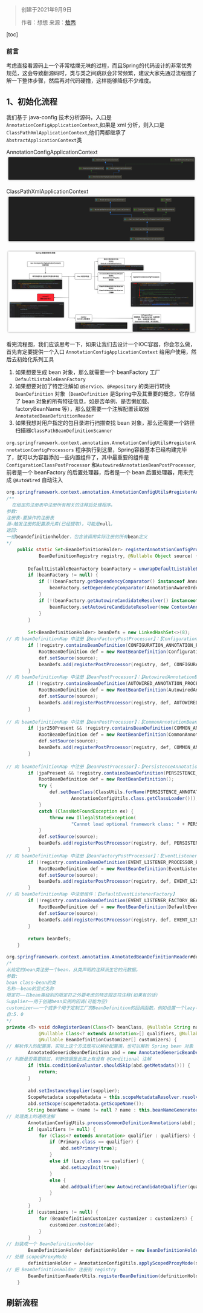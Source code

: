 > 创建于2021年9月9日
>
> 作者：想想
> 		来源：[敖丙](https://mp.weixin.qq.com/s?__biz=MzAwNDA2OTM1Ng==&mid=2453148044&idx=1&sn=d3e184989f5db0dcdb6ee03b618f92f0&scene=21#wechat_redirect)

[toc]



### 前言

考虑直接看源码上一个非常枯燥无味的过程，而且Spring的代码设计的非常优秀规范，这会导致翻源码时，类与类之间跳跃会非常频繁，建议大家先通过流程图了解一下整体步骤，然后再对代码硬撸，这样能够降低不少难度。

## 1、初始化流程

我们基于 java-config 技术分析源码，入口是`AnnotationConfigApplicationContext`,如果是 xml 分析，则入口是 `ClassPathXmlApplicationContext`,他们两都继承了 `AbstractApplicationContext`类

AnnotationConfigApplicationContext![image-20211221135013988](images/image-20211221135013988.png)

ClassPathXmlApplicationContext![image-20211221135044337](images/image-20211221135044337.png)

![image-20211221155736388](images/image-20211221155736388.png)

看完流程图，我们应该思考一下，如果让我们去设计一个IOC容器，你会怎么做，首先肯定要提供一个入口 `AnnotationConfigApplicationContext` 给用户使用，然后去初始化系列工具

1. 如果想要生成 bean 对象，那么就需要一个 beanFactory 工厂`DefaultListableBeanFactory`
2. 如果想要对加了特定注解如 `@Service`、`@Repository` 的类进行转换 `BeanDefinition` 对象（`BeanDefinition` 是Spring中及其重要的概念，它存储了 bean 对象的所有特征信息，如是否单例、是否懒加载、factoryBeanName 等），那么就需要一个注解配置读取器 `AnnotatedBeanDefinitionReader`
3. 如果我想对用户指定的包目录进行扫描查找 bean 对象，那么还需要一个路径扫描器`ClassPathBeanDefinitionScanner`

`org.springframework.context.annotation.AnnotationConfigUtils#registerAnnotationConfigProcessors` 程序执行到这里，Spring容器基本已经构建完毕了，就可以为容器添加一些内置组件了，其中最重要的组件是`ConfigurationClassPostProcessor` 和`AutowiredAnnotationBeanPostProcessor`,前者是一个 beanFactory 的后置处理器，后者是一个 bean 后置处理器，用来完成 `@AutoWired` 自动注入

```java
org.springframework.context.annotation.AnnotationConfigUtils#registerAnnotationConfigProcessors(org.springframework.beans.factory.support.BeanDefinitionRegistry, java.lang.Object)
/**
  在给定的注册表中注册所有相关的注释后处理程序。
参数:
注册表-要操作的注册表
源—触发注册的配置源元素(已经提取)。可能是null。
返回:
一组beandefinitionholder，包含该调用实际注册的所有bean定义
*/
	public static Set<BeanDefinitionHolder> registerAnnotationConfigProcessors(
			BeanDefinitionRegistry registry, @Nullable Object source) {

		DefaultListableBeanFactory beanFactory = unwrapDefaultListableBeanFactory(registry);
		if (beanFactory != null) {
			if (!(beanFactory.getDependencyComparator() instanceof AnnotationAwareOrderComparator)) {
				beanFactory.setDependencyComparator(AnnotationAwareOrderComparator.INSTANCE);
			}
			if (!(beanFactory.getAutowireCandidateResolver() instanceof ContextAnnotationAutowireCandidateResolver)) {
				beanFactory.setAutowireCandidateResolver(new ContextAnnotationAutowireCandidateResolver());
			}
		}

		Set<BeanDefinitionHolder> beanDefs = new LinkedHashSet<>(8);
// 向 beanDefinitionMap 中注册【BeanFactoryPostProcessor】：【ConfigurationClassPostProcessor】
		if (!registry.containsBeanDefinition(CONFIGURATION_ANNOTATION_PROCESSOR_BEAN_NAME)) {
			RootBeanDefinition def = new RootBeanDefinition(ConfigurationClassPostProcessor.class);
			def.setSource(source);
			beanDefs.add(registerPostProcessor(registry, def, CONFIGURATION_ANNOTATION_PROCESSOR_BEAN_NAME));
		}
// 向 beanDefinitionMap 中注册【BeanPostProcessor】：【AutowiredAnnotationBeanPostProcessor】
		if (!registry.containsBeanDefinition(AUTOWIRED_ANNOTATION_PROCESSOR_BEAN_NAME)) {
			RootBeanDefinition def = new RootBeanDefinition(AutowiredAnnotationBeanPostProcessor.class);
			def.setSource(source);
			beanDefs.add(registerPostProcessor(registry, def, AUTOWIRED_ANNOTATION_PROCESSOR_BEAN_NAME));
		}

// 向 beanDefinitionMap 中注册【BeanPostProcessor】：【CommonAnnotationBeanPostProcessor】
		if (jsr250Present && !registry.containsBeanDefinition(COMMON_ANNOTATION_PROCESSOR_BEAN_NAME)) {
			RootBeanDefinition def = new RootBeanDefinition(CommonAnnotationBeanPostProcessor.class);
			def.setSource(source);
			beanDefs.add(registerPostProcessor(registry, def, COMMON_ANNOTATION_PROCESSOR_BEAN_NAME));
		}

// 向 beanDefinitionMap 中注册【BeanPostProcessor】：【PersistenceAnnotationBeanPostProcessor】，前提条件是在 jpa 环境下
		if (jpaPresent && !registry.containsBeanDefinition(PERSISTENCE_ANNOTATION_PROCESSOR_BEAN_NAME)) {
			RootBeanDefinition def = new RootBeanDefinition();
			try {
				def.setBeanClass(ClassUtils.forName(PERSISTENCE_ANNOTATION_PROCESSOR_CLASS_NAME,
						AnnotationConfigUtils.class.getClassLoader()));
			}
			catch (ClassNotFoundException ex) {
				throw new IllegalStateException(
						"Cannot load optional framework class: " + PERSISTENCE_ANNOTATION_PROCESSOR_CLASS_NAME, ex);
			}
			def.setSource(source);
			beanDefs.add(registerPostProcessor(registry, def, PERSISTENCE_ANNOTATION_PROCESSOR_BEAN_NAME));
		}
// 向 beanDefinitionMap 中注册【BeanFactoryPostProcessor】：【EventListenerMethodProcessor】
		if (!registry.containsBeanDefinition(EVENT_LISTENER_PROCESSOR_BEAN_NAME)) {
			RootBeanDefinition def = new RootBeanDefinition(EventListenerMethodProcessor.class);
			def.setSource(source);
			beanDefs.add(registerPostProcessor(registry, def, EVENT_LISTENER_PROCESSOR_BEAN_NAME));
		}
// 向 beanDefinitionMap 中注册组件：【DefaultEventListenerFactory】
		if (!registry.containsBeanDefinition(EVENT_LISTENER_FACTORY_BEAN_NAME)) {
			RootBeanDefinition def = new RootBeanDefinition(DefaultEventListenerFactory.class);
			def.setSource(source);
			beanDefs.add(registerPostProcessor(registry, def, EVENT_LISTENER_FACTORY_BEAN_NAME));
		}

		return beanDefs;
	}
```



```java
org.springframework.context.annotation.AnnotatedBeanDefinitionReader#doRegisterBean
/*
从给定的bean类注册一个bean，从类声明的注释派生它的元数据。
参数:
bean class—bean的类
名称——bean的显式名称
限定符——在bean类级别的限定符之外要考虑的特定限定符注释(如果有的话)
Supplier——用于创建bean实例的回调(可能为空)
customizer——一个或多个用于定制工厂的BeanDefinition的回调函数，例如设置一个lazy-init或主标志
自:5．0
*/
private <T> void doRegisterBean(Class<T> beanClass, @Nullable String name,
			@Nullable Class<? extends Annotation>[] qualifiers, @Nullable Supplier<T> supplier,
			@Nullable BeanDefinitionCustomizer[] customizers) {
// 解析传入的配置类，实际上这个方法既可以解析配置类，也可以解析 Spring bean 对象
		AnnotatedGenericBeanDefinition abd = new AnnotatedGenericBeanDefinition(beanClass);
// 判断是否需要跳过，判断依据是此类上有没有 @Conditional 注解
		if (this.conditionEvaluator.shouldSkip(abd.getMetadata())) {
			return;
		}

		abd.setInstanceSupplier(supplier);
		ScopeMetadata scopeMetadata = this.scopeMetadataResolver.resolveScopeMetadata(abd);
		abd.setScope(scopeMetadata.getScopeName());
		String beanName = (name != null ? name : this.beanNameGenerator.generateBeanName(abd, this.registry));
// 处理类上的通用注解
		AnnotationConfigUtils.processCommonDefinitionAnnotations(abd);
		if (qualifiers != null) {
			for (Class<? extends Annotation> qualifier : qualifiers) {
				if (Primary.class == qualifier) {
					abd.setPrimary(true);
				}
				else if (Lazy.class == qualifier) {
					abd.setLazyInit(true);
				}
				else {
					abd.addQualifier(new AutowireCandidateQualifier(qualifier));
				}
			}
		}
		if (customizers != null) {
			for (BeanDefinitionCustomizer customizer : customizers) {
				customizer.customize(abd);
			}
		}
// 封装成一个 BeanDefinitionHolder
		BeanDefinitionHolder definitionHolder = new BeanDefinitionHolder(abd, beanName);
// 处理 scopedProxyMode 
		definitionHolder = AnnotationConfigUtils.applyScopedProxyMode(scopeMetadata, definitionHolder, this.registry);
// 把 BeanDefinitionHolder 注册到 registry
		BeanDefinitionReaderUtils.registerBeanDefinition(definitionHolder, this.registry);
	}
```

## 刷新流程

